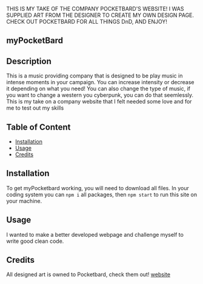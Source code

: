 THIS IS MY TAKE OF THE COMPANY POCKETBARD'S WEBSITE! I WAS SUPPLIED ART FROM THE DESIGNER TO CREATE MY OWN DESIGN PAGE. CHECK OUT POCKETBARD FOR ALL THINGS DnD, AND ENJOY!

## myPocketBard

## Description
This is a music providing company that is designed to be play music in intense moments in your campaign. You can increase intensity or decrease it depending on what you need! You can also change the type of music, if you want to change a western you cyberpunk, you can do that seemlessly. This is my take on a company website that I felt needed some love and for me to test out my skills

## Table of Content
- [Installation](#installation)
- [Usage](#usage)
- [Credits](#credits)

## Installation
To get myPocketbard working, you will need to download all files. In your coding system you can `npm i` all packages, then `npm start` to run this site on your machine.

## Usage
I wanted to make a better developed webpage and challenge myself to write good clean code.

## Credits
All designed art is owned to Pocketbard, check them out! [website](https://www.pocketbard.app/)
